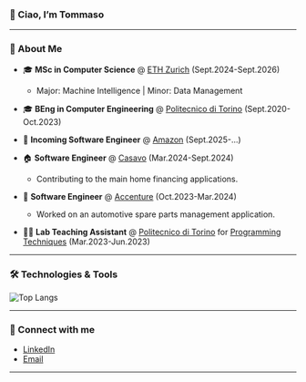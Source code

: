 ### 👋 Ciao, I’m Tommaso

---

### 🚀 About Me
- 🎓 **MSc in Computer Science** @ [ETH Zurich](https://ethz.ch/en.html) (Sept.2024-Sept.2026)
  - Major: Machine Intelligence | Minor: Data Management
- 🎓 **BEng in Computer Engineering** @ [Politecnico di Torino](https://www.polito.it/) (Sept.2020-Oct.2023)

- 🤖 **Incoming Software Engineer** @ [Amazon](https://github.com/amazon-archives) (Sept.2025-...)
- 🏠 **Software Engineer** @ [Casavo](https://github.com/casavo) (Mar.2024-Sept.2024) 
  - Contributing to the main home financing applications.
- 🚗 **Software Engineer** @ [Accenture](https://github.com/Accenture) (Oct.2023-Mar.2024) 
  - Worked on an automotive spare parts management application.
- 🧑‍🏫 **Lab Teaching Assistant**  @ [Politecnico di Torino](https://www.polito.it/) for [Programming Techniques](https://didattica.polito.it/pls/portal30/gap.pkg_guide.viewGap?p_cod_ins=02OJPLM&p_a_acc=2025&p_header=S&p_lang=IT&multi=N) (Mar.2023-Jun.2023)  



---

### 🛠️ Technologies & Tools

![Top Langs](https://github-readme-stats.vercel.app/api/top-langs/?username=tommasocerruti&layout=compact&theme=tokyonight&hide_progress=true)

---

### 🔗 Connect with me

- [LinkedIn](https://www.linkedin.com/in/tommasocerruti/)
- [Email](mailto:tommasocerruti@gmail.com)

---
